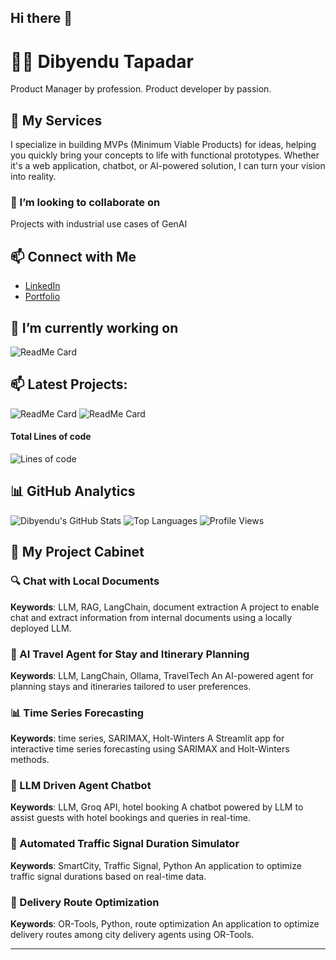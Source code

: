 ## Hi there 👋

# 👨‍💻 Dibyendu Tapadar
Product Manager by profession. Product developer by passion.

## 💼 My Services

I specialize in building MVPs (Minimum Viable Products) for ideas, helping you quickly bring your concepts to life with functional prototypes. Whether it's a web application, chatbot, or AI-powered solution, I can turn your vision into reality.

### 👯 I’m looking to collaborate on
Projects with industrial use cases of GenAI


## 📫 Connect with Me
- [LinkedIn](https://www.linkedin.com/in/dibyendu-tapadar/)
- [Portfolio](https://dibs-portfolio.streamlit.app/)

## 🔭 I’m currently working on
![ReadMe Card](https://github-readme-stats.vercel.app/api/pin/?username=dibyendutapadar&repo=ai-learning-flashcards&theme=radical)

## 📫 Latest Projects:
![ReadMe Card](https://github-readme-stats.vercel.app/api/pin/?username=dibyendutapadar&repo=ai-agent-image-analyzer&theme=radical)
![ReadMe Card](https://github-readme-stats.vercel.app/api/pin/?username=dibyendutapadar&repo=chat-with-pdf&theme=radical)

#### Total Lines of code
![Lines of code](https://img.shields.io/badge/Total%20Lines%20of%20code-5%20million%20lines-green)

## 📊 GitHub Analytics

![Dibyendu's GitHub Stats](https://github-readme-stats.vercel.app/api?username=dibyendutapadar&show_icons=true&theme=radical)
![Top Languages](https://github-readme-stats.vercel.app/api/top-langs/?username=dibyendutapadar&layout=compact&theme=radical)
![Profile Views](https://komarev.com/ghpvc/?username=dibyendutapadar&color=blue)



## 🌟 My Project Cabinet

### 🔍 Chat with Local Documents
**Keywords**: LLM, RAG, LangChain, document extraction
A project to enable chat and extract information from internal documents using a locally deployed LLM.

### 🛫 AI Travel Agent for Stay and Itinerary Planning
**Keywords**: LLM, LangChain, Ollama, TravelTech
An AI-powered agent for planning stays and itineraries tailored to user preferences.

### 📊 Time Series Forecasting
**Keywords**: time series, SARIMAX, Holt-Winters
A Streamlit app for interactive time series forecasting using SARIMAX and Holt-Winters methods.

### 🏨 LLM Driven Agent Chatbot
**Keywords**: LLM, Groq API, hotel booking
A chatbot powered by LLM to assist guests with hotel bookings and queries in real-time.

### 🚦 Automated Traffic Signal Duration Simulator
**Keywords**: SmartCity, Traffic Signal, Python
An application to optimize traffic signal durations based on real-time data.

### 🚚 Delivery Route Optimization
**Keywords**: OR-Tools, Python, route optimization
An application to optimize delivery routes among city delivery agents using OR-Tools.




---








<!--
**dibyendutapadar/dibyendutapadar** is a ✨ _special_ ✨ repository because its `README.md` (this file) appears on your GitHub profile.

Here are some ideas to get you started:

- 🔭 I’m currently working on ...
- 🌱 I’m currently learning ...
- 👯 I’m looking to collaborate on ...
- 🤔 I’m looking for help with ...
- 💬 Ask me about ...
- 📫 How to reach me: ...
- 😄 Pronouns: ...
- ⚡ Fun fact: ...
-->

